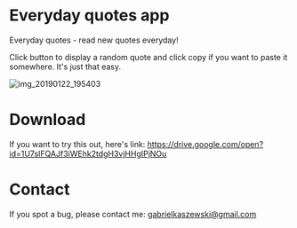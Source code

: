 # Everyday quotes app

Everyday quotes - read new quotes everyday!

Click button to display a random quote and click copy if you want to paste it somewhere.
It's just that easy.

![img_20190122_195403](https://user-images.githubusercontent.com/42281413/51558421-b356c980-1e7f-11e9-9877-4af7bad284dc.png)

# Download
If you want to try this out, here's link: https://drive.google.com/open?id=1U7sIFQAJf3iWEhk2tdgH3vjHHgIPjNOu

# Contact
If you spot a bug, please contact me: gabrielkaszewski@gmail.com


